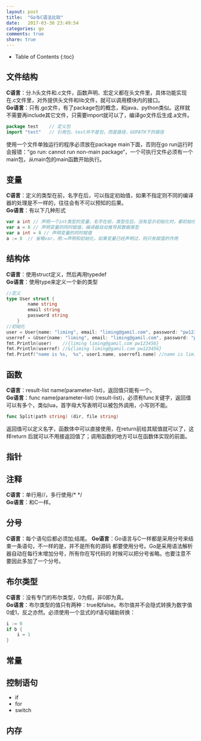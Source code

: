 ```yaml
---
layout: post
title:  "Go与C语法比较"
date:   2017-03-30 23:49:54
categories: go
comments: true
share: true
---
```


* Table of Contents
{:toc}

## 文件结构
**C语言**：分.h头文件和.c文件，函数声明、宏定义都在头文件里，具体功能实现在.c文件里，对外提供头文件和lib文件，就可以调用模块内的接口。  
**Go语言**：只有.go文件，有了package包的概念，和java、python类似。这样就不需要再include其它文件，只需要import就可以了，编译go文件后生成.a文件。
```go
package test	// 定义包
import "test"	// 引用包，test并不是包，而是路径，GOPATH下的路径
```
使用一个文件单独运行的程序必须放在package main下面，否则在go run运行时会报错：”go run: cannot run non-main package“，一个可执行文件必须有一个main包，从main包的main函数开始执行。

## 变量
**C语言**：定义的类型在前，名字在后，可以指定初始值，如果不指定则不同的编译器的处理是不一样的，往往会有不可以预知的后果。  
**Go语言**：有以下几种形式
```go
var a int // 声明一个int类型的变量，名字在前，类型在后，没有显示初始化时，都初始化为0
var a = 8 // 声明变量的同时赋值，编译器自动推导其数据类型
var a int = 8 // 声明变量的同时赋值
a := 8  // 省略var，用:=声明和初始化，如果变量已经声明过，则只有赋值的作用
```

## 结构体
**C语言**：使用struct定义，然后再用typedef  
**Go语言**：使用type来定义一个新的类型
```go
//定义
type User struct {
        name string
        email string
        password string
    }
//初始化
user = User{name: "liming", email: "liming@gamil.com", password: "pw123456"}
userref = &User{name: "liming", email: "liming@gamil.com", password: "pw123456"}
fmt.Println(user)    //{liming liming@gamil.com pw123456}
fmt.Println(userref) //&{liming liming@gamil.com pw123456}
fmt.Printf("name is %s,  %s", user1.name, userref1.name) //name is liming,  LIMING, 也是使用.来访问成员
```

## 函数
**C语言**：result-list name(parameter-list)，返回值只能有一个。  
**Go语言**：func name(parameter-list) (result-list)，必须有func关键字，返回值可以有多个，类似lua，首字母大写表明可以被包外调用，小写则不能。  
```go
func Split(path string) (dir, file string)
```
返回值可以定义名字，函数体中可以直接使用，在return前给其赋值就可以了，这样return 后就可以不用接返回值了；调用函数的地方可以在函数体实现的前面。  

## 指针

## 注释
**C语言**：单行用//，多行使用/* */  
**Go语言**：和C一样。  

## 分号
**C语言**：每个语句后都必须加;结尾。 
**Go语言**：Go语言与C一样都是采用分号来结束一条语句，不一样的是，并不是所有的源码 都要使用分号。Go是采用语法解析器自动在每行末增加分号，所有你在写代码的 时候可以把分号省略。也要注意不要因此多加了一个分号。  

## 布尔类型
**C语言**：没有专门的布尔类型，0为假，非0即为真。  
**Go语言**：布尔类型的值只有两种：true和false。布尔值并不会隐式转换为数字值0或1，反之亦然。必须使用一个显式的if语句辅助转换：  
```go
i := 0
if b {
    i = 1
}
```

## 常量

## 控制语句
+ if
+ for
+ switch

## 内存